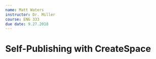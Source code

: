 ```yaml
---
name: Matt Waters
instructor: Dr. Miller
course: ENG 333
due date: 9.27.2018
---
```


# Self-Publishing with CreateSpace
